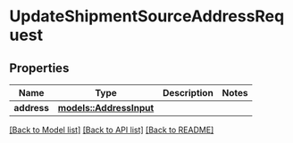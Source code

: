 # UpdateShipmentSourceAddressRequest

## Properties

Name | Type | Description | Notes
------------ | ------------- | ------------- | -------------
**address** | [**models::AddressInput**](AddressInput.md) |  | 

[[Back to Model list]](../README.md#documentation-for-models) [[Back to API list]](../README.md#documentation-for-api-endpoints) [[Back to README]](../README.md)


